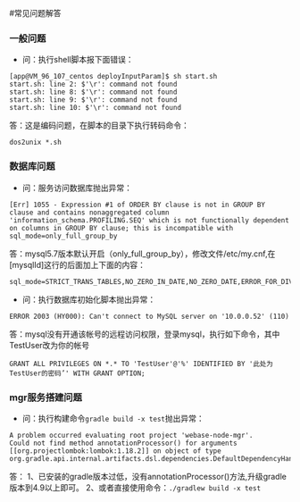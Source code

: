 #常见问题解答

### 一般问题
* 问：执行shell脚本报下面错误：
```
[app@VM_96_107_centos deployInputParam]$ sh start.sh
start.sh: line 2: $'\r': command not found
start.sh: line 8: $'\r': command not found
start.sh: line 9: $'\r': command not found
start.sh: line 10: $'\r': command not found
```
答：这是编码问题，在脚本的目录下执行转码命令：
```shell
dos2unix *.sh
```


### 数据库问题
* 问：服务访问数据库抛出异常：
```
[Err] 1055 - Expression #1 of ORDER BY clause is not in GROUP BY clause and contains nonaggregated column 'information_schema.PROFILING.SEQ' which is not functionally dependent on columns in GROUP BY clause; this is incompatible with sql_mode=only_full_group_by
```
答：mysql5.7版本默认开启（only_full_group_by），修改文件/etc/my.cnf,在[mysqlId]这行的后面加上下面的内容：
```
sql_mode=STRICT_TRANS_TABLES,NO_ZERO_IN_DATE,NO_ZERO_DATE,ERROR_FOR_DIVISION_BY_ZERO,NO_AUTO_CREATE_USER,NO_ENGINE_SUBSTITUTION
```

* 问：执行数据库初始化脚本抛出异常：
```
ERROR 2003 (HY000): Can't connect to MySQL server on '10.0.0.52' (110)
```
答：mysql没有开通该帐号的远程访问权限，登录mysql，执行如下命令，其中TestUser改为你的帐号
```
GRANT ALL PRIVILEGES ON *.* TO 'TestUser'@'%' IDENTIFIED BY '此处为TestUser的密码’' WITH GRANT OPTION;
```



### mgr服务搭建问题
* 问：执行构建命令`gradle build -x test`抛出异常：
```
A problem occurred evaluating root project 'webase-node-mgr'.
Could not find method annotationProcessor() for arguments [[org.projectlombok:lombok:1.18.2]] on object of type org.gradle.api.internal.artifacts.dsl.dependencies.DefaultDependencyHandler.
```
答：
1、已安装的gradle版本过低，没有annotationProcessor()方法,升级gradle版本到4.9以上即可。
2、或者直接使用命令：`./gradlew build -x test`

